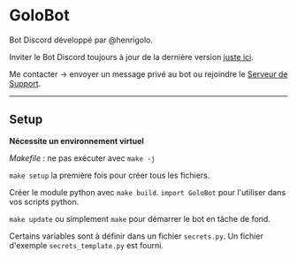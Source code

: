 # GoloBot

Bot Discord développé par @henrigolo.

Inviter le Bot Discord toujours à jour de la dernière version [juste ici](https://discord.com/api/oauth2/authorize?client_id=1045367982060220557&permissions=8&scope=bot%20applications.commands).

Me contacter → envoyer un message privé au bot ou rejoindre le [Serveur de Support](https://discord.gg/V2spkxSp8N).

---

## Setup

**Nécessite un environnement virtuel**

*Makefile* : ne pas exécuter avec `make -j`

`make setup` la première fois pour créer tous les fichiers.

Créer le module python avec `make build`.
`import GoloBot` pour l'utiliser dans vos scripts python.

`make update` ou simplement `make` pour démarrer le bot en tâche de fond.

Certains variables sont à définir dans un fichier `secrets.py`. 
Un fichier d'exemple `secrets_template.py` est fourni.
